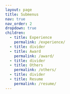 ```yaml
---
layout: page
title: Submenus
nav: true
nav_order: 2
dropdown: true
children:
  - title: Experience
    permalink: /experience/
  - title: divider
  - title: Award
    permalink: /award/
  - title: divider
  - title: Others
    permalink: /others/
  - title: divider
  - title: Resume
    permalink: /resume/
---
```

